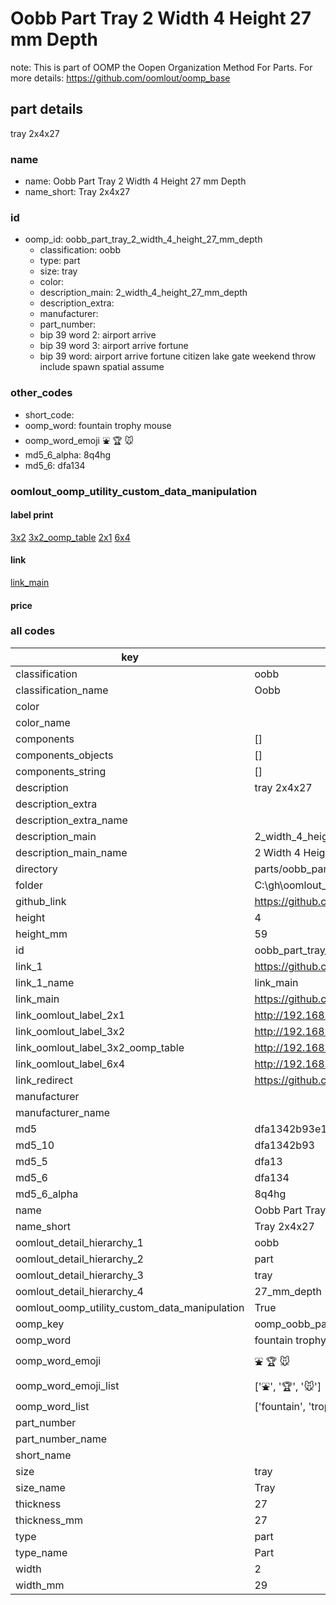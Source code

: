 # Oobb Part Tray 2 Width 4 Height 27 mm Depth  

note: This is part of OOMP the Oopen Organization Method For Parts. For more details: https://github.com/oomlout/oomp_base

##  part details
  



tray 2x4x27



### name
* name: Oobb Part Tray 2 Width 4 Height 27 mm Depth
* name_short: Tray 2x4x27 
### id
* oomp_id: oobb_part_tray_2_width_4_height_27_mm_depth
  * classification: oobb
  * type: part
  * size: tray
  * color: 
  * description_main: 2_width_4_height_27_mm_depth
  * description_extra: 
  * manufacturer: 
  * part_number: 
  * bip 39 word 2: airport arrive
  * bip 39 word 3: airport arrive fortune
  * bip 39 word: airport arrive fortune citizen lake gate weekend throw include spawn spatial assume

### other_codes
* short_code: 
* oomp_word: fountain trophy mouse
* oomp_word_emoji :fountain: :trophy: :mouse:
* md5_6_alpha: 8q4hg
* md5_6: dfa134






### oomlout_oomp_utility_custom_data_manipulation
#### label print
[3x2](http://192.168.1.245:1112/?label=oomp%208q4hg)
[3x2_oomp_table](http://192.168.1.108:1112/?label=oomp%208q4hg)
[2x1](http://192.168.1.242:1112/?label=oomp%208q4hg)
[6x4](http://192.168.1.55:1112/?label=oomp%208q4hg)    

#### link

[link_main](https://github.com/oomlout/oomlout_oobb_version_4_generated_parts/tree/main/navigation_oomp/oobb/part/tray/2_width_4_height_27_mm_depth/part)                              

#### price







### all codes 
| key | value |  
| --- | --- |  
| classification | oobb |  
| classification_name | Oobb |  
| color |  |  
| color_name |  |  
| components | [] |  
| components_objects | [] |  
| components_string | [] |  
| description | tray 2x4x27 |  
| description_extra |  |  
| description_extra_name |  |  
| description_main | 2_width_4_height_27_mm_depth |  
| description_main_name | 2 Width 4 Height 27 mm Depth |  
| directory | parts/oobb_part_tray_2_width_4_height_27_mm_depth |  
| folder | C:\gh\oomlout_oobb_version_4_generated_parts\parts\oobb_part_tray_2_width_4_height_27_mm_depth |  
| github_link | https://github.com/oomlout/oomlout_oomp_part_src/tree/main/parts/oobb_part_tray_2_width_4_height_27_mm_depth |  
| height | 4 |  
| height_mm | 59 |  
| id | oobb_part_tray_2_width_4_height_27_mm_depth |  
| link_1 | https://github.com/oomlout/oomlout_oobb_version_4_generated_parts/tree/main/navigation_oomp/oobb/part/tray/2_width_4_height_27_mm_depth/part |  
| link_1_name | link_main |  
| link_main | https://github.com/oomlout/oomlout_oobb_version_4_generated_parts/tree/main/navigation_oomp/oobb/part/tray/2_width_4_height_27_mm_depth/part |  
| link_oomlout_label_2x1 | http://192.168.1.242:1112/?label=oomp%208q4hg |  
| link_oomlout_label_3x2 | http://192.168.1.245:1112/?label=oomp%208q4hg |  
| link_oomlout_label_3x2_oomp_table | http://192.168.1.108:1112/?label=oomp%208q4hg |  
| link_oomlout_label_6x4 | http://192.168.1.55:1112/?label=oomp%208q4hg |  
| link_redirect | https://github.com/oomlout/oomlout_oobb_version_4_generated_parts/tree/main/parts/oobb_tray_02_04_27 |  
| manufacturer |  |  
| manufacturer_name |  |  
| md5 | dfa1342b93e15f21813e5294b703202c |  
| md5_10 | dfa1342b93 |  
| md5_5 | dfa13 |  
| md5_6 | dfa134 |  
| md5_6_alpha | 8q4hg |  
| name | Oobb Part Tray 2 Width 4 Height 27 mm Depth |  
| name_short | Tray 2x4x27  |  
| oomlout_detail_hierarchy_1 | oobb |  
| oomlout_detail_hierarchy_2 | part |  
| oomlout_detail_hierarchy_3 | tray |  
| oomlout_detail_hierarchy_4 | 27_mm_depth |  
| oomlout_oomp_utility_custom_data_manipulation | True |  
| oomp_key | oomp_oobb_part_tray_2_width_4_height_27_mm_depth |  
| oomp_word | fountain trophy mouse |  
| oomp_word_emoji | :fountain: :trophy: :mouse: |  
| oomp_word_emoji_list | [':fountain:', ':trophy:', ':mouse:'] |  
| oomp_word_list | ['fountain', 'trophy', 'mouse'] |  
| part_number |  |  
| part_number_name |  |  
| short_name |  |  
| size | tray |  
| size_name | Tray |  
| thickness | 27 |  
| thickness_mm | 27 |  
| type | part |  
| type_name | Part |  
| width | 2 |  
| width_mm | 29 |  
